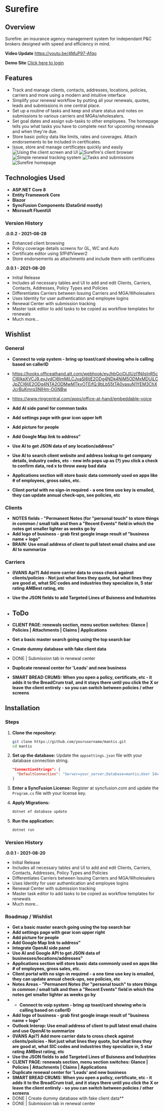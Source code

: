 # Surefire

## Overview
Surefire: an insurance agency management system for independant P&C brokers designed with speed and efficiency in mind.

**Video Update**
https://youtu.be/4MuP97-Afqo

**Demo Site**
[Click here to login](https://flashvenomdesign-001-site6.atempurl.com/)

## Features

- Track and manage clients, contacts, addresses, locations, policies, carriers and more using a modern and intuitive interface
- Simplify your renewal workflow by putting all your renewals, quotes, leads and submissions in one central place.
- Set up a routine of tasks and keep and share status and notes on submissions to various carriers and MGAs/wholesalers.
- Set goal dates and assign sub-tasks to other employees. The homepage tells you what tasks you have to complete next for upcoming renewals and when they're due.
- Store basic policy data like limits, rates and coverages. Attach endorsements to be included in certificates.
- Issue, store and manage certificates quickly and easily
![Using the client screen and UI](https://flashvenom.com/surefire/surefire2.png)
![Surefire's client browser](https://flashvenom.com/surefire/surefire3.png)
![Simple renewal tracking system](https://flashvenom.com/surefire/surefire4.png)
![Tasks and submissions](https://flashvenom.com/surefire/surefire5.png)
![Surefire homepage](https://flashvenom.com/surefire/surefire6.png)
 
## Technologies Used

- **ASP.NET Core 8**
- **Entity Framework Core**
- **Blazor**
- **SyncFusion Components (DataGrid mostly)**
- **Microsoft FluentUI**

### Version History
**.0.0.2 - 2021-08-28**
- Enhanced client browsing
- Policy coverage details screens for GL, WC and Auto
- Certificate editor using SfPdfViewer2
- Store endorsements as attachments and include them with certificates

**.0.0.1 - 2021-08-20**
- Initial Release
- Includes all necessary tables and UI to add and edit Clients, Carriers, Contacts, Addresses, Policy Types and Policies
- Differentiates Carriers between Issuing Carriers and MGA/Wholesalers
- Uses Identity for user authentication and employee logins
- Renewal Center with submission tracking
- Master task editor to add tasks to be copied as workflow templates for renewals
- Much more...


## Wishlist
### General

- **Connect to voip system - bring up toast/card showing who is calling based on callerID** 
- https://hooks.officeathand.att.com/webhook/eyJhbGciOiJIUzI1NiIsInR5cCI6IkpXVCJ9.eyJvdCI6ImMiLCJvaSI6IjE2ODg4NDk4NjM5ODMxMDUiLCJpZCI6IjE2ODg4NTA2ODMwMTkyOTEifQ.9bLb55tTA0yasuN1YEM3ChXJcrBuKmrq3NIHm-OGNBw
- https://www.ringcentral.com/apps/office-at-hand/embeddable-voice
- **Add AI side panel for common tasks**
- **Add settings page with gear icon upper left**
- **Add picture for people**
- **Add Google Map link to address"**
- **Use AI to get JSON data of any location/address"**
- **Use AI to search client website and address lookup to get company details, industry codes, etc - new info pops up as (?) you click a check to confirm data, red x to throw away bad data**

- **Applications section will store basic data commonly used on apps like # of employees, gross sales, etc.**
- **Client portal with no sign-in required - a one time use key is emailed, they can update annual check-ups, see policies, etc**
### Clients
- **NOTES fields - "Permanent Notes (for "personal touch" to store things in common / small talk and then a "Recent Events" field in which the notes get smaller lighter as weeks go by**
- **Add logo of business - grab first google image result of "business name + logo"**
- **BRAIN: Use email address of client to pull latest email chains and use AI to summarize**
### Carriers
- **(IVANS Api?) Add more carrier data to cross check against clients/policies - Not just what lines they quote, but what lines they are good at, what SIC codes and industries they specialize in, 5 star rating AMBest rating, etc**
- **Use the JSON fields to add Targeted Lines of Buisness and Industries**


- ## ToDo
- **CLIENT PAGE: renewals section, menu section switches: Glance | Policies | Attachments | Claims | Applications**
- **Get a basic master search going using the top search bar**
- **Create dummy database with fake client data**
- DONE | Submission tab in renewal center
- **Duplicate renewal center for 'Leads' and new business**
- **SMART BREAD CRUMS: When you open a policy, certificate, etc - it adds it to the BreadCrum trail, and it stays there until you click the X or leave the client entirely - so you can switch between policies / other screens**

 
## Installation


### Steps

1. **Clone the repository:**
    ```bash
    git clone https://github.com/yourusername/mantis.git
    cd mantis
    ```

2. **Set up the database:**
    Update the `appsettings.json` file with your database connection string.
    ```json
    "ConnectionStrings": {
      "DefaultConnection": "Server=your_server;Database=mantis;User Id=your_user;Password=your_password;"
    }
    ```

2. **Enter a SyncFusion License:**
    Register at syncfusion.com and update the `Program.cs` file with your license key.


3. **Apply Migrations:**
    ```bash
    dotnet ef database update
    ```

4. **Run the application:**
    ```bash
    dotnet run
    ```

### Version History
**.0.0.1 - 2021-08-20**
- Initial Release
- Includes all necessary tables and UI to add and edit Clients, Carriers, Contacts, Addresses, Policy Types and Policies
- Differentiates Carriers between Issuing Carriers and MGA/Wholesalers
- Uses Identity for user authentication and employee logins
- Renewal Center with submission tracking
- Master task editor to add tasks to be copied as workflow templates for renewals
- Much more...

### Roadmap / Wishlist
- **Get a basic master search going using the top search bar**
- **Add settings page with gear icon upper right**
- **Add picture for people**
- **Add Google Map link to address"**
- **Integrate OpenAI side panel**
- **Use AI and Google API to get JSON data of businesses/locations/addresses"**
- **Applications section will store basic data commonly used on apps like # of employees, gross sales, etc.**
- **Client portal with no sign-in required - a one time use key is emailed, they can update annual check-ups, see policies, etc**
- **Notes Areas - "Permanent Notes (for "personal touch" to store things in common / small talk and then a "Recent Events" field in which the notes get smaller lighter as weeks go by**
- - **Connect to voip system - bring up toast/card showing who is calling based on callerID**
- **Add logo of business - grab first google image result of "business name + logo"**
- **Outlook Interop: Use email address of client to pull latest email chains and use OpenAI to summarize**
- **(IVANS Api?) Add more carrier data to cross check against clients/policies - Not just what lines they quote, but what lines they are good at, what SIC codes and industries they specialize in, 5 star rating AMBest rating, etc**
- **Use the JSON fields to add Targeted Lines of Buisness and Industries**
- **CLIENT PAGE: renewals section, menu section switches: Glance | Policies | Attachments | Claims | Applications**
- **Duplicate renewal center for 'Leads' and new business**
- **SMART BREAD CRUMS: When you open a policy, certificate, etc - it adds it to the BreadCrum trail, and it stays there until you click the X or leave the client entirely - so you can switch between policies / other screens**
- DONE | Create dummy database with fake client data**
- DONE | Submission tab in renewal center

